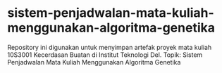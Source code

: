 # sistem-penjadwalan-mata-kuliah-menggunakan-algoritma-genetika
Repository ini digunakan untuk menyimpan artefak proyek mata kuliah 10S3001 Kecerdasan Buatan di Institut Teknologi Del. Topik: Sistem Penjadwalan Mata Kuliah Menggunakan Algoritma Genetika
